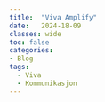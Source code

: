 ```yaml
---
title:  "Viva Amplify"
date:   2024-18-09
classes: wide
toc: false
categories: 
- Blog
tags:
  - Viva
  - Kommunikasjon
---
```



